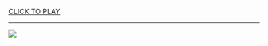 
<a href="https://premium76.site?title=ssf2_unblocked_games&ref=13M">CLICK TO PLAY</a></h3>
<hr>

<a href="https://premium76.site?title=ssf2_unblocked_games&ref=13M"><img src="https://clearcache.store/games.png"></a>


